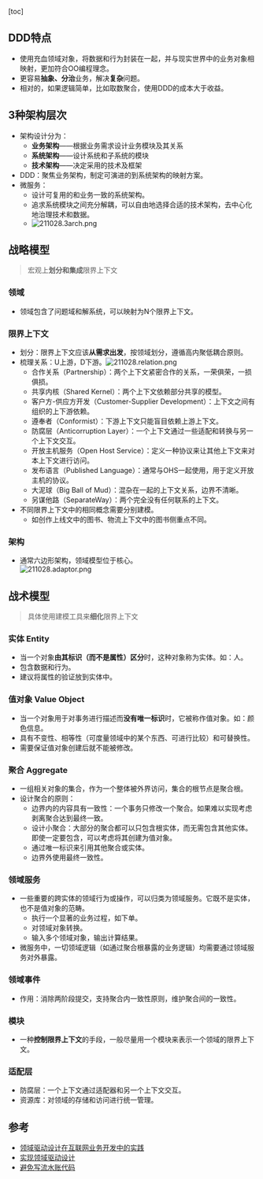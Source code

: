 [toc]
## DDD特点 ###
- 使用充血领域对象，将数据和行为封装在一起，并与现实世界中的业务对象相映射，更加符合OO编程理念。
- 更容易**抽象、分治**业务，解决**复杂**问题。
- 相对的，如果逻辑简单，比如取数聚合，使用DDD的成本大于收益。

## 3种架构层次 ##
- 架构设计分为：
  - **业务架构**——根据业务需求设计业务模块及其关系
  - **系统架构**——设计系统和子系统的模块
  - **技术架构**——决定采用的技术及框架
- DDD：聚焦业务架构，制定可演进的到系统架构的映射方案。
- 微服务：
  - 设计可复用的和业务一致的系统架构。
  - 追求系统模块之间充分解耦，可以自由地选择合适的技术架构，去中心化地治理技术和数据。
  - ![211028.3arch.png](https://img-blog.csdnimg.cn/f4275f78a6a3419da753a8af57910e62.png)

## 战略模型 ##
> 宏观上**划分和集成**限界上下文

### 领域 ###
- 领域包含了问题域和解系统，可以映射为N个限界上下文。

### 限界上下文 ###
- 划分：限界上下文应该**从需求出发**，按领域划分，遵循高内聚低耦合原则。
- 梳理关系：U上游，D下游。![211028.relation.png](https://img-blog.csdnimg.cn/a14161a3e8e7454ba93f2d0b121e35dd.png)
  - 合作关系（Partnership）：两个上下文紧密合作的关系，一荣俱荣，一损俱损。
  - 共享内核（Shared Kernel）：两个上下文依赖部分共享的模型。
  - 客户方-供应方开发（Customer-Supplier Development）：上下文之间有组织的上下游依赖。
  - 遵奉者（Conformist）：下游上下文只能盲目依赖上游上下文。
  - 防腐层（Anticorruption Layer）：一个上下文通过一些适配和转换与另一个上下文交互。
  - 开放主机服务（Open Host Service）：定义一种协议来让其他上下文来对本上下文进行访问。
  - 发布语言（Published Language）：通常与OHS一起使用，用于定义开放主机的协议。
  - 大泥球（Big Ball of Mud）：混杂在一起的上下文关系，边界不清晰。
  - 另谋他路（SeparateWay）：两个完全没有任何联系的上下文。
- 不同限界上下文中的相同概念需要分别建模。
  - 如创作上线文中的图书、物流上下文中的图书侧重点不同。

### 架构 ###
- 通常六边形架构，领域模型位于核心。<br>![211028.adaptor.png](https://img-blog.csdnimg.cn/7910fcccc3414370abde3d441aea3247.png)

## 战术模型 ##
> 具体使用建模工具来**细化**限界上下文

### 实体 Entity ###
- 当一个对象**由其标识（而不是属性）区分**时，这种对象称为实体。如：人。
- 包含数据和行为。
- 建议将属性的验证放到实体中。

### 值对象 Value Object ###
- 当一个对象用于对事务进行描述而**没有唯一标识**时，它被称作值对象。如：颜色信息。
- 具有不变性、相等性（可度量领域中的某个东西、可进行比较）和可替换性。
- 需要保证值对象创建后就不能被修改。

### 聚合 Aggregate ###
- 一组相关对象的集合，作为一个整体被外界访问，集合的根节点是聚合根。
- 设计聚合的原则：
  - 边界内的内容具有一致性：一个事务只修改一个聚合。如果难以实现考虑剥离聚合达到最终一致。
  - 设计小聚合：大部分的聚合都可以只包含根实体，而无需包含其他实体。即使一定要包含，可以考虑将其创建为值对象。
  - 通过唯一标识来引用其他聚合或实体。
  - 边界外使用最终一致性。

### 领域服务 ###
- 一些重要的跨实体的领域行为或操作，可以归类为领域服务。它既不是实体，也不是值对象的范畴。
  - 执行一个显著的业务过程，如下单。
  - 对领域对象转换。
  - 输入多个领域对象，输出计算结果。
- 微服务中，一切领域逻辑（如通过聚合根暴露的业务逻辑）均需要通过领域服务对外暴露。

### 领域事件 ###
- 作用：消除两阶段提交，支持聚合内一致性原则，维护聚合间的一致性。

### 模块 ###
- 一种**控制限界上下文**的手段，一般尽量用一个模块来表示一个领域的限界上下文。

### 适配层 ###
- 防腐层：一个上下文通过适配器和另一个上下文交互。
- 资源库：对领域的存储和访问进行统一管理。

## 参考 ##
- [领域驱动设计在互联网业务开发中的实践](https://tech.meituan.com/2017/12/22/ddd-in-practice.html)
- [实现领域驱动设计](https://book.douban.com/subject/25844633/)
- [避免写流水账代码](https://mp.weixin.qq.com/s/1rdnkROdcNw5ro4ct99SqQ)